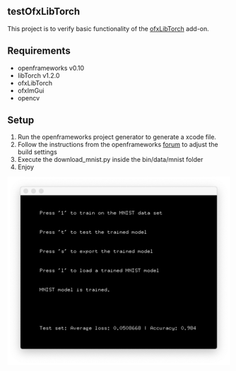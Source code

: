 ## testOfxLibTorch

This project is to verify basic functionality of the [ofxLibTorch](https://github.com/rystylee/ofxLibTorch) add-on.

## Requirements
- openframeworks v0.10
- libTorch v1.2.0
- ofxLibTorch
- ofxImGui
- opencv

## Setup
1. Run the openframeworks project generator to generate a xcode file.
2. Follow the instructions from the openframeworks [forum](https://forum.openframeworks.cc/t/i-want-to-run-libtorch-pytorch-c-frontend-in-openframeworks/32884/16) to adjust the build settings
3. Execute the download_mnist.py inside the bin/data/mnist folder
4. Enjoy

![Screenshot of the app](.screenshot.png)

